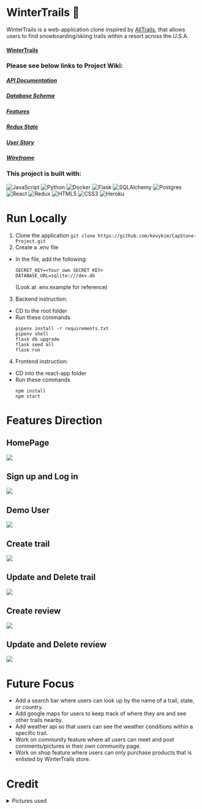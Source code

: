 # WinterTrails 🗻

WinterTrails is a web-application clone inspired by [AllTrails](https://www.alltrails.com/), that allows users to find snowboarding/skiing trails within a resort across the U.S.A.

####  [WinterTrails](https://winter-trails-capstone.herokuapp.com/)

### Please see below links to Project Wiki:
##### [API Documentation](https://github.com/kevykim/CapStone-Project/wiki/API-Documentation)
##### [Database Schema](https://github.com/kevykim/CapStone-Project/wiki/DB-Schema)
##### [Features](https://github.com/kevykim/CapStone-Project/wiki/Features)
##### [Redux State](https://github.com/kevykim/CapStone-Project/wiki/Redux-State)
##### [User Story](https://github.com/kevykim/CapStone-Project/wiki/User-Stories)
##### [Wireframe](https://github.com/kevykim/CapStone-Project/wiki/Wireframes)



### This project is built with:

![JavaScript](https://img.shields.io/badge/javascript-%23323330.svg?style=for-the-badge&logo=javascript&logoColor=%23F7DF1E)
![Python](https://img.shields.io/badge/python-3670A0?style=for-the-badge&logo=python&logoColor=ffdd54)
![Docker](https://img.shields.io/badge/docker-%230db7ed.svg?style=for-the-badge&logo=docker&logoColor=white)
![Flask](https://img.shields.io/badge/flask-%23000.svg?style=for-the-badge&logo=flask&logoColor=white)
![SQLAlchemy](https://img.shields.io/badge/-SQLAlchemy-orange?style=for-the-badge)
![Postgres](https://img.shields.io/badge/postgres-%23316192.svg?style=for-the-badge&logo=postgresql&logoColor=white)
![React](https://img.shields.io/badge/react-%2320232a.svg?style=for-the-badge&logo=react&logoColor=%2361DAFB)
![Redux](https://img.shields.io/badge/redux-%23593d88.svg?style=for-the-badge&logo=redux&logoColor=white)
![HTML5](https://img.shields.io/badge/html5-%23E34F26.svg?style=for-the-badge&logo=html5&logoColor=white)
![CSS3](https://img.shields.io/badge/css3-%231572B6.svg?style=for-the-badge&logo=css3&logoColor=white)
![Heroku](https://img.shields.io/badge/heroku-%23430098.svg?style=for-the-badge&logo=heroku&logoColor=white)

# Run Locally
1. Clone the application
``` git clone https://github.com/kevykim/CapStone-Project.git ```
2. Create a .env file
- In the file, add the following:
    ```
    SECRET_KEY=<Your own SECRET KEY>
    DATABASE_URL=sqlite:///dev.db
    ```
    (Look at .env.example for reference)
3. Backend instruction:
- CD to the root folder 
- Run these commands
    ```
    pipenv install -r requirements.txt
    pipenv shell
    flask db upgrade
    flask seed all
    flask run
    ```
4. Frontend instruction:
- CD into the react-app folder
- Run these commands
    ```
    npm install
    npm start
    ```

# Features Direction
## HomePage
<img src='https://i.imgur.com/i4hLW2m.gif'/>

## Sign up and Log in
<img src='https://i.imgur.com/UnuHehd.gif'/>

## Demo User
<img src='https://i.imgur.com/JHRlPRM.gif'/>

## Create trail
<img src='https://i.imgur.com/f3OZeTK.gif' />

## Update and Delete trail
<img src='https://i.imgur.com/FEUkqXS.gif'/>

## Create review
<img src='https://i.imgur.com/CkUFYcV.gif'/>

## Update and Delete review
<img src='https://i.imgur.com/7VUANLZ.gif' />

# Future Focus
- Add a search bar where users can look up by the name of a trail, state, or country.
- Add google maps for users to keep track of where they are and see other trails nearby.
- Add weather api so that users can see the weather conditions within a specific trail.
- Work on community feature where all users can meet and post comments/pictures in their own community page.
- Work on shop feature where users can only purchase products that is enlisted by WinterTrails store. 

# Credit
<details>
<summary>Pictures used</summary> 

https://cms.rideboreal.com/sites/boreal/files/inline-images/Boreal%20Trail%20Map.jpg

https://static.evo.com/content/travel-guides/tahoe/heavenly/heavenly_trailmap.jpg

https://static.evo.com/content/travel-guides/ca/mammoth/mammoth_wintertrailmap_frontside.jpg

https://static.evo.com/content/travel-guides/ca/bigbear/17_map-1.png

https://res.cloudinary.com/liftopia/image/upload/c_fit,d_defaults:default_logo_1.png,f_auto,h_980,q_auto,w_980/v1/production/trail_maps/d05e41c2b8d2114c7a98a1a0154f38c5.jpg

https://www.pngkit.com/png/full/128-1280585_user-icon-fa-fa-user-circle.png

https://upload.wikimedia.org/wikipedia/commons/thumb/5/55/Boreal_Mountain_Resort_-_panoramio.jpg/1200px-Boreal_Mountain_Resort_-_panoramio.jpg

https://wanderjobs.com/wp-content/uploads/2019/08/Heavenly-2.jpg

https://freeskier.com/wp-content/uploads/2017/02/Mammoth1_Social.jpg

https://www.mtnscoop.com/media/images/2018/12/Big-Bear-Mountain-1024x478.jpg

https://dangerouscupcakelifestyle.com/wp-content/uploads/2019/01/skiing1.jpg

https://www.nationsonline.org/maps/USA/California_map.jpg

https://www.outsideonline.com/wp-content/uploads/2019/02/21/snowboard-instructor-fail_s.jpg

https://encrypted-tbn0.gstatic.com/images?q=tbn:ANd9GcRPa4_Kyvffe_glSxOxK6jNM54hOHPHxuXAso_XuTVQ2c1tO59glVHLXyFbTvx68Q6Veqs&usqp=CAU

https://www.wheredoitakethekids.com/wp-content/uploads/2019/12/borealMountain-13-scaled.jpg

https://whitebookski.com/wp-content/uploads/2017/04/shred-2.jpg

https://cdn.sierrasun.com/wp-content/uploads/sites/4/2016/08/SS_SS200910911129994AR.jpg

https://www.babyquip.com/blog/wp-content/uploads/2020/01/heavenly-16.jpg

https://img.theepochtimes.com/assets/uploads/2021/03/14/son.jpg

https://images.squarespace-cdn.com/content/v1/5f379d0d4c13b4408dddc875/1598773748886-667UP3XZH04ZQNHB06VT/heavenly-ski-resort-lake-tahoe-usa-02.jpg

https://mytahoeskicabin.com/wp-content/uploads/sites/4/2015/05/tahoe-ski-cabin-activities-heavenly-mountain-resort.jpg

https://cache.undercovertourist.com/blog/2019/04/0419-heavenly-gondola-view-768x512.jpg

https://s3-media0.fl.yelpcdn.com/bphoto/WZc1tl0yxOvc1t5mzXebGQ/o.jpg

https://s3-media0.fl.yelpcdn.com/bphoto/usBuL4ltcIVSdkAdJE72sA/o.jpg

https://s3-media0.fl.yelpcdn.com/bphoto/2-meqoylLHUj72tb3rhpyA/o.jpg

https://www.athletesinsight.com/wp-content/uploads/2018/02/DSC01031-2-1024x683.jpg

https://upload.wikimedia.org/wikipedia/commons/thumb/5/55/Boreal_Mountain_Resort_-_panoramio.jpg/1200px-Boreal_Mountain_Resort_-_panoramio.jpg

https://www.athletesinsight.com/wp-content/uploads/2018/02/DSC01027-2-1024x683.jpg

https://d6qyz3em3b312.cloudfront.net/upload/images/media/2012/01/10/5470668716_572860471a_b.2048x1024.jpg

https://s3-media0.fl.yelpcdn.com/bphoto/VcLrnqaUSpeGH35ry4sSXw/o.jpg

https://s3-media0.fl.yelpcdn.com/bphoto/uM9jucwJH6SfhVr-_6di9Q/o.jpg

https://fox40.com/wp-content/uploads/sites/13/2021/10/boreal.jpg

https://s3-media0.fl.yelpcdn.com/bphoto/8BjsoIFWF25Ve7ov_Dl2tg/o.jpg

https://cdn.sierrasun.com/wp-content/uploads/sites/4/2017/11/BorealOpener-SSU-111017-1.jpg

https://whitebookski.com/wp-content/uploads/2017/04/getting-to-boreal.jpg

https://snowboardmag.com/wp-content/uploads/2014/11/bear-mountain-snow-summit-opening-day.jpg

https://media.tacdn.com/media/attractions-splice-spp-674x446/07/2a/5f/63.jpg

https://offloadmedia.feverup.com/secretlosangeles.com/wp-content/uploads/2021/01/23204050/133589607_883949509034939_190740308602357817_n-1024x682.jpg

https://psia-w.org/new/wp-content/uploads/2017/03/IMG_5805.jpg

https://www.tripsavvy.com/thmb/a16PhyBgUXDF18RzL3zZQdfJ9dc=/1500x0/filters:no_upscale():max_bytes(150000):strip_icc()/MountainHighFlickrGrahamCC2-0-56a3e74c5f9b58b7d0d45fd7-59c2987a0d327a001146e3e0.jpg

https://www.wikihow.com/images_en/thumb/9/94/Snowboard-Step-15-preview.jpg/550px-Snowboard-Step-15-preview.jpg

https://uploads.tapatalk-cdn.com/20170113/b60f52add2db4aa9bcbb33ede8454b63.jpg

https://www.snocountry.com/images/easyblog_articles/3808/b2ap3_thumbnail_Mt-High-Terrain.jpg

https://media.defense.gov/2010/Jan/29/212296/-1/-1/0/100129-M-3459B-003.jpg

https://s3-media0.fl.yelpcdn.com/bphoto/08Ksa114xzFkPUJ_RS20lQ/o.jpg

https://upload.wikimedia.org/wikipedia/commons/1/17/BorealSkiCA.jpg

https://whitebookski.com/wp-content/uploads/2017/04/shred-2.jpg

https://png.pngtree.com/png-vector/20190729/ourlarge/pngtree-mountains-nature-outdoor-sun-hiking-flat-color-icon-vector-png-image_1622135.jpg






https://dynamic-media-cdn.tripadvisor.com/media/photo-o/11/b6/9c/d7/new-year-s-eve-skiing.jpg?w=1200&h=-1&s=1

https://d3ne5s9fv9p81l.cloudfront.net/public/wt/ac/58/20191219070340113759839.jpg?imageView2/2/format/auto

https://www.bigbear.com/imager/s3_us-west-1_amazonaws_com/big-bear/images/old-site-images/Winter-Activities_bc0d2157d501d4729a3d5631708a6b2e.jpg


https://www.bigbear.com/imager/files_idss_com/C347/9805d1cb-5037-45d6-a8c4-da836fa31ad0_cf127ca3a98712e9d52213b1386347a9.jpg

https://static.evo.com/content/travel-guides/ca/bigbear/bmjoesexton-1.jpg

https://www.destinationbigbear.com/blog/wp-content/uploads/2015/02/trouble-on-the-slopes.jpg

https://snowbrains.com/wp-content/uploads/2022/03/SCR-20220323-l41.jpeg





https://cdn4.iconfinder.com/data/icons/avatars-xmas-giveaway/128/hipster_beard_male_man-512.png

https://cdn4.iconfinder.com/data/icons/avatars-xmas-giveaway/128/female_woman_avatar_portrait-512.png

https://cdn4.iconfinder.com/data/icons/avatars-xmas-giveaway/128/afro_man_male_avatar-512.png

https://cdn4.iconfinder.com/data/icons/avatars-xmas-giveaway/128/man_male_avatar_portrait-512.png

https://cdn4.iconfinder.com/data/icons/avatars-xmas-giveaway/128/boy_male_avatar_portrait-512.png

https://cdn4.iconfinder.com/data/icons/avatars-xmas-giveaway/128/female_woman_avatar_portrait_1-512.png

https://cdn4.iconfinder.com/data/icons/avatars-xmas-giveaway/128/indian_man_male_person-512.png

https://cdn4.iconfinder.com/data/icons/avatars-xmas-giveaway/128/old_man_male_portrait-512.png

https://cdn4.iconfinder.com/data/icons/avatars-xmas-giveaway/128/punk_man_person_avatar-512.png

https://cdn4.iconfinder.com/data/icons/avatars-xmas-giveaway/128/boy_person_avatar_kid-512.png















</details>